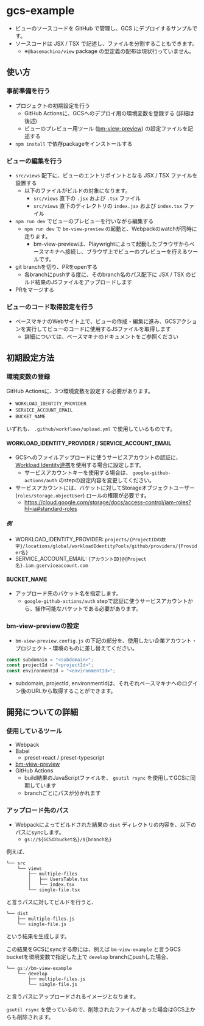 # gcs-example

- ビューのソースコードを GitHub で管理し、GCS にデプロイするサンプルです。
- ソースコードは JSX / TSX で記述し、ファイルを分割することもできます。
  - ※`@basemachina/view` package の型定義の配布は現状行っていません。

## 使い方

### 事前準備を行う

* プロジェクトの初期設定を行う
  - GitHub Actionsに、GCSへのデプロイ用の環境変数を登録する (詳細は後述)
  - ビューのプレビュー用ツール ([bm-view-preview](https://github.com/basemachina/bm-view-preview)) の設定ファイルを記述する
* `npm install` で依存packageをインストールする

### ビューの編集を行う

* `src/views` 配下に、ビューのエントリポイントとなる JSX / TSX ファイルを設置する
  - 以下のファイルがビルドの対象になります。
    - `src/views` 直下の `.jsx` および `.tsx` ファイル
    - `src/views` 直下のディレクトリの `index.jsx` および `index.tsx` ファイル
* `npm run dev` でビューのプレビューを行いながら編集する
  - `npm run dev` で `bm-view-preview` の起動と、Webpackのwatchが同時に走ります。
    - bm-view-previewは、Playwrightによって起動したブラウザからベースマキナへ接続し、ブラウザ上でビューのプレビューを行えるツールです。
* git branchを切り、PRをopenする
  - 各branchにpushする度に、そのbranch名のパス配下に JSX / TSX のビルド結果のJSファイルをアップロードします
* PRをマージする

### ビューのコード取得設定を行う

* ベースマキナのWebサイト上で、ビューの作成・編集に進み、GCSアクションを実行してビューのコードに使用するJSファイルを取得します
  - 詳細については、ベースマキナのドキュメントをご参照ください

## 初期設定方法

### 環境変数の登録

GitHub Actionsに、3つ環境変数を設定する必要があります。

* `WORKLOAD_IDENTITY_PROVIDER`
* `SERVICE_ACCOUNT_EMAIL`
* `BUCKET_NAME`

いずれも、 `.github/workflows/upload.yml` で使用しているものです。

#### WORKLOAD_IDENTITY_PROVIDER / SERVICE_ACCOUNT_EMAIL

* GCSへのファイルアップロードに使うサービスアカウントの認証に、[Workload Identity連携](https://cloud.google.com/iam/docs/workload-identity-federation?hl=ja)を使用する場合に設定します。
  - サービスアカウントキーを使用する場合は、 `google-github-actions/auth` のstepの設定内容を変更してください。
* サービスアカウントには、バケットに対してStorageオブジェクトユーザー (`roles/storage.objectUser`) ロールの権限が必要です。
  - https://cloud.google.com/storage/docs/access-control/iam-roles?hl=ja#standard-roles

##### 例

* WORKLOAD_IDENTITY_PROVIDER: `projects/{ProjectIDの数字}/locations/global/workloadIdentityPools/github/providers/{Provider名}`
* SERVICE_ACCOUNT_EMAIL: `{アカウントID}@{Project名}.iam.gserviceaccount.com`

#### BUCKET_NAME

* アップロード先のバケット名を指定します。
  - `google-github-actions/auth` stepで認証に使うサービスアカウントから、操作可能なバケットである必要があります。

### bm-view-previewの設定

* `bm-view-preview.config.js` の下記の部分を、使用したい企業アカウント・プロジェクト・環境のものに差し替えてください。

```js
const subdomain = "<subdomain>";
const projectId = "<projectId>";
const environmentId = "<environmentId>";
```

* subdomain, projectId, environmentIdは、それぞれベースマキナへのログイン後のURLから取得することができます。

## 開発についての詳細

### 使用しているツール

* Webpack
* Babel
  - preset-react / preset-typescript
* [bm-view-preview](https://github.com/basemachina/bm-view-preview)
* GitHub Actions
  - build結果のJavaScriptファイルを、 `gsutil rsync` を使用してGCSに同期しています
  - branchごとにパスが分かれます

### アップロード先のパス

* Webpackによってビルドされた結果の `dist` ディレクトリの内容を、以下のパスにsyncします。
  - `gs://${GCSのbucket名}/${branch名}`

例えば、

```
└── src
    └── views
        ├── multiple-files
        │   ├── UsersTable.tsx
        │   └── index.tsx
        └── single-file.tsx
```

と言うパスに対してビルドを行うと、

```
└── dist
    ├── multiple-files.js
    └── single-file.js
```

という結果を生成します。

この結果をGCSにsyncする際には、例えば `bm-view-example` と言うGCS bucketを環境変数で指定した上で `develop` branchにpushした場合、

```
└── gs://bm-view-example
    └── develop
        ├── multiple-files.js
        └── single-file.js
```

と言うパスにアップロードされるイメージとなります。

`gsutil rsync` を使っているので、削除されたファイルがあった場合はGCS上からも削除されます。
